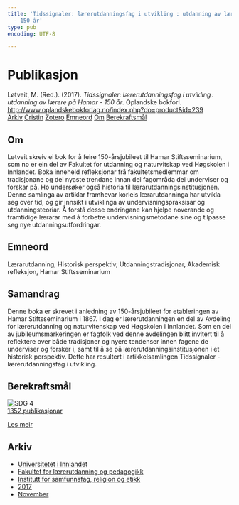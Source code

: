 ```yaml
---
title: 'Tidssignaler: lærerutdanningsfag i utvikling : utdanning av lærere på Hamar
  - 150 år'
type: pub
encoding: UTF-8

---
```

<h1>Publikasjon</h1>
<article id="csl-bib-container-SM9HYDJJ" class="csl-bib-container">
  <div class="csl-bib-body"> <div class="csl-entry">Løtveit, M. (Red.). (2017). <i>Tidssignaler: lærerutdanningsfag i utvikling : utdanning av lærere på Hamar - 150 år</i>. Oplandske bokforl. <a href="http://www.oplandskebokforlag.no/index.php?do=product&#38;id=239">http://www.oplandskebokforlag.no/index.php?do=product&#38;id=239</a></div> </div>
  <div class="csl-bib-buttons">
    <a href="#taxonomy-article-SM9HYDJJ" alt="archive" class="csl-bib-button">Arkiv</a>
    <a href="https://app.cristin.no/results/show.jsf?id=1511235" alt="Cristin" class="csl-bib-button">Cristin</a>
    <a href="http://zotero.org/groups/5881554/items/SM9HYDJJ" alt="Zotero" class="csl-bib-button">Zotero</a>
    <a href="#keywords-article-SM9HYDJJ" alt="keywords" class="csl-bib-button">Emneord</a>
    <a href="#about-article-SM9HYDJJ" alt="about_pub" class="csl-bib-button">Om</a>
    <a href="#sdg-article-SM9HYDJJ" alt="sdg" class="csl-bib-button">Berekraftsmål</a>
  </div>
  <div id="csl-bib-meta-container-SM9HYDJJ"></div>
</article>
<div id="csl-bib-meta-SM9HYDJJ" class="csl-bib-meta">
  <article id="about-article-SM9HYDJJ" class="about_pub-article">
    <h1>Om</h1>
    Løtveit skreiv ei bok for å feire 150-årsjubileet til Hamar Stiftsseminarium, som no er ein del av Fakultet for utdanning og naturvitskap ved Høgskolen i Innlandet. Boka inneheld refleksjonar frå fakultetsmedlemmar om tradisjonane og dei nyaste trendane innan dei fagområda dei underviser og forskar på. Ho undersøker også historia til lærarutdanningsinstitusjonen. Denne samlinga av artiklar framhevar korleis lærarutdanninga har utvikla seg over tid, og gir innsikt i utviklinga av undervisningspraksisar og utdanningsteoriar. Å forstå desse endringane kan hjelpe noverande og framtidige lærarar med å forbetre undervisningsmetodane sine og tilpasse seg nye utdanningsutfordringar.
  </article>
  <article id="keywords-article-SM9HYDJJ" class="keywords-article">
    <h1>Emneord</h1>
    Lærarutdanning, Historisk perspektiv, Utdanningstradisjonar, Akademisk refleksjon, Hamar Stiftsseminarium
  </article>
  <article id="abstract-article-SM9HYDJJ" class="abstract-article">
    <h1>Samandrag</h1>
    Denne boka er skrevet i anledning av 150-årsjubileet for etableringen av Hamar Stiftsseminarium i 1867. I dag er lærerutdanningen en del av Avdeling for lærerutdanning og naturvitenskap ved Høgskolen i Innlandet. Som en del av jubileumsmarkeringen er fagfolk ved denne avdelingen blitt invitert til å reflektere over både tradisjoner og nyere tendenser innen fagene de underviser og forsker i, samt til å se på lærerutdanningsinstitusjonen i et historisk perspektiv. Dette har resultert i artikkelsamlingen Tidssignaler - lærerutdanningsfag i utvikling.
  </article>
  <article id="sdg-article-SM9HYDJJ" class="sdg-article">
    <h1>Berekraftsmål</h1>
    <div class="sdg-container"><div id="sdg4" class="sdg">
        <img src="{{< params subfolder >}}images/sdg/sdg04_nn.png" class="image" alt="SDG 4">
        <div class="sdg-overlay">
          <a href="{{< params subfolder >}}nn/archive/?sdg=4#archive" class="sdg-publication-count"><span>1352</span> publikasjonar</a>
          <p><a href="https://fn.no/om-fn/fns-baerekraftsmaal/god-utdanning?lang=nno-NO" class="sdg-read-more">Les meir</a></p>
        </div>
      </div></div>
  </article>
  <article id="taxonomy-article-SM9HYDJJ" class="taxonomy-article">
    <h1>Arkiv</h1>
    <ul>
      <li><a href="{{< params subfolder >}}nn/archive/?key=3DCRN523">Universitetet i Innlandet</a></li>
      <li><a href="{{< params subfolder >}}nn/archive/?key=WYNZA47F">Fakultet for lærerutdanning og pedagogikk</a></li>
      <li><a href="{{< params subfolder >}}nn/archive/?key=XY7UYWKQ">Institutt for samfunnsfag, religion og etikk</a></li>
      <li><a href="{{< params subfolder >}}nn/archive/?key=C5RPEIFL">2017</a></li>
      <li><a href="{{< params subfolder >}}nn/archive/?key=8EQDUWKD">November</a></li>
    </ul>
  </article>
</div>
